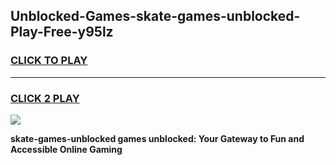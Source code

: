 
## Unblocked-Games-skate-games-unblocked-Play-Free-y95lz
<h3>
<a href="https://premium76.site?title=skate-games-unblocked&ref=23A">CLICK TO PLAY</a></h3>
<hr>

<h3>
<a href="https://premium76.site?title=skate-games-unblocked&ref=23A">CLICK 2 PLAY</a>
  
</h3>

<a href="https://premium76.site?title=skate-games-unblocked&ref=23A"><img src="https://clearcache.store/games.png"></a>


**skate-games-unblocked games unblocked: Your Gateway to Fun and Accessible Online Gaming**
